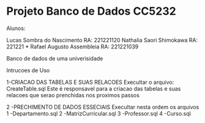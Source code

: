 # Projeto Banco de Dados CC5232

Alunos:

Lucas Sombra do Nascimento RA: 221221120
Nathalia Saori Shimokawa   RA: 221221 *
Rafael Augusto Assembleia  RA: 221221039


Banco de dados de uma univerisidade 

Intrucoes de Uso 

1-CRIACAO DAS TABELAS E SUAS RELACOES 
  Execultar o arquivo: CreateTable.sql
  Este é responsavel para a criacao das tabelas e suas relacoes que serao prenchidas nos proximos passos  
  
2 -PRECHIMENTO DE DADOS ESSECIAIS 
  Execultar nesta ordem os arquivos 
    1 -Departamento.sql
    2 -MatrizCurricular.sql
    3 -Professor.sql
    4 -Curso.sql
